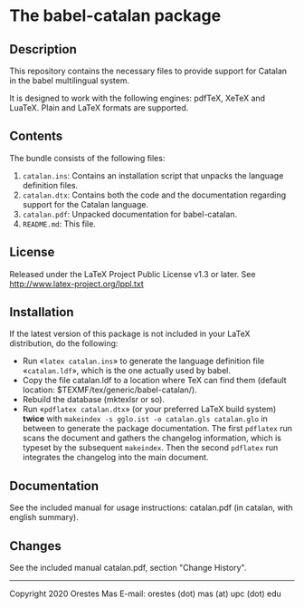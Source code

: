 # The babel-catalan package

## Description

This repository contains the necessary files to provide support for Catalan in
the babel multilingual system.

It is designed to work with the following engines: pdfTeX, XeTeX and LuaTeX.
Plain and LaTeX formats are supported.

## Contents

The bundle consists of the following files:

  1. `catalan.ins`: Contains an installation script that unpacks the language definition files.
  2. `catalan.dtx`: Contains both the code and the documentation regarding support for the Catalan language.
  3. `catalan.pdf`: Unpacked documentation for babel-catalan.
  4. `README.md`: This file.

## License

Released under the LaTeX Project Public License v1.3 or later.
See http://www.latex-project.org/lppl.txt

## Installation

If the latest version of this package is not included in your LaTeX
distribution, do the following:

* Run «`latex catalan.ins`» to generate the language definition file «`catalan.ldf`», which is the one actually used by babel.
* Copy the file catalan.ldf to a location where TeX can find them (default location: $TEXMF/tex/generic/babel-catalan/).
* Rebuild the database (mktexlsr or so).
* Run «`pdflatex catalan.dtx`» (or your preferred LaTeX build system) **twice** with `makeindex -s gglo.ist -o catalan.gls catalan.glo` in between to generate the package documentation. The first `pdflatex` run scans the document and gathers the changelog information, which is typeset by the subsequent `makeindex`. Then the second `pdflatex` run integrates the changelog into the main document.

## Documentation

See the included manual for usage instructions: catalan.pdf (in catalan, with english summary).

## Changes

See the included manual catalan.pdf, section "Change History".

---
Copyright 2020 Orestes Mas
E-mail: orestes (dot) mas (at) upc (dot) edu


